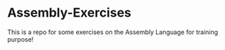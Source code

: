 # Assembly-Exercises
This is a repo for some exercises on the Assembly Language for training purpose!
